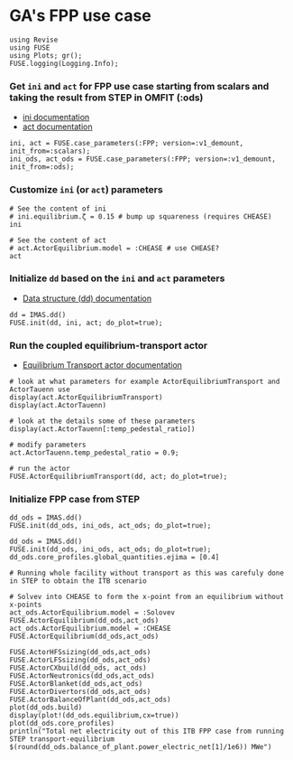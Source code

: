 # GA's FPP use case


```@julia
using Revise
using FUSE
using Plots; gr();
FUSE.logging(Logging.Info);
```

### Get `ini` and `act` for FPP use case starting from scalars and taking the result from STEP in OMFIT (:ods)
* [ini documentation](https://fuse.help/ini.html)
* [act documentation](https://fuse.help/act.html)


```@julia
ini, act = FUSE.case_parameters(:FPP; version=:v1_demount, init_from=:scalars);
ini_ods, act_ods = FUSE.case_parameters(:FPP; version=:v1_demount, init_from=:ods);
```

### Customize `ini` (or `act`) parameters


```@julia
# See the content of ini
# ini.equilibrium.ζ = 0.15 # bump up squareness (requires CHEASE)
ini
```


```@julia
# See the content of act
# act.ActorEquilibrium.model = :CHEASE # use CHEASE?
act
```

### Initialize `dd` based on the `ini` and `act` parameters

* [Data structure (dd) documentation](https://fuse.help/dd.html)


```@julia
dd = IMAS.dd()
FUSE.init(dd, ini, act; do_plot=true);
```

### Run the coupled equilibrium-transport actor 

* [Equilibrium Transport actor documentation](https://fuse.help/actors.html#EquilibriumTransport)


```@julia
# look at what parameters for example ActorEquilibriumTransport and ActorTauenn use
display(act.ActorEquilibriumTransport)
display(act.ActorTauenn)

# look at the details some of these parameters
display(act.ActorTauenn[:temp_pedestal_ratio])

# modify parameters
act.ActorTauenn.temp_pedestal_ratio = 0.9;
```


```@julia
# run the actor
FUSE.ActorEquilibriumTransport(dd, act; do_plot=true);
```

### Initialize FPP case from STEP


```@julia
dd_ods = IMAS.dd()
FUSE.init(dd_ods, ini_ods, act_ods; do_plot=true);
```


```@julia
dd_ods = IMAS.dd()
FUSE.init(dd_ods, ini_ods, act_ods; do_plot=true);
dd_ods.core_profiles.global_quantities.ejima = [0.4]

# Running whole facility without transport as this was carefuly done in STEP to obtain the ITB scenario

# Solvev into CHEASE to form the x-point from an equilibrium without x-points
act_ods.ActorEquilibrium.model = :Solovev
FUSE.ActorEquilibrium(dd_ods,act_ods)
act_ods.ActorEquilibrium.model = :CHEASE
FUSE.ActorEquilibrium(dd_ods,act_ods)

FUSE.ActorHFSsizing(dd_ods,act_ods)
FUSE.ActorLFSsizing(dd_ods,act_ods)
FUSE.ActorCXbuild(dd_ods, act_ods)
FUSE.ActorNeutronics(dd_ods,act_ods)
FUSE.ActorBlanket(dd_ods,act_ods)
FUSE.ActorDivertors(dd_ods,act_ods)
FUSE.ActorBalanceOfPlant(dd_ods,act_ods)
plot(dd_ods.build)
display(plot!(dd_ods.equilibrium,cx=true))
plot(dd_ods.core_profiles)
println("Total net electricity out of this ITB FPP case from running STEP transport-equilibrium $(round(dd_ods.balance_of_plant.power_electric_net[1]/1e6)) MWe")
```
